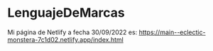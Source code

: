# LenguajeDeMarcas

Mi página de Netlify a fecha 30/09/2022 es: https://main--eclectic-monstera-7c1d02.netlify.app/index.html